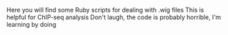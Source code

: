 Here you will find some Ruby scripts for dealing with .wig files
This is helpful for ChIP-seq analysis
Don't laugh, the code is probably horrible, I'm learning by doing